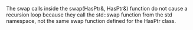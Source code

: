 The swap calls inside the swap(HasPtr&, HasPtr&) function do not cause a recursion loop because they call the std::swap function from the std namespace, not the same swap function defined for the HasPtr class.